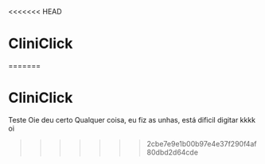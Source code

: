<<<<<<< HEAD
# CliniClick
=======
# CliniClick
Teste
Oie deu certo 
Qualquer coisa, eu fiz as unhas, está dificil digitar kkkk 
oi
>>>>>>> 2cbe7e9e1b00b97e4e37f290f4af80dbd2d64cde
